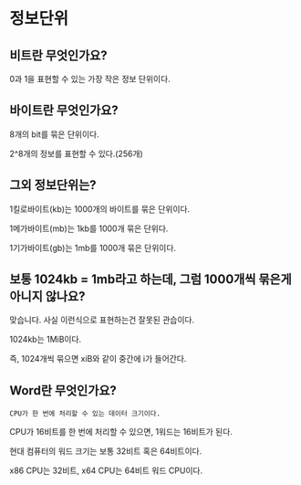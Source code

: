 # 정보단위

## 비트란 무엇인가요?

0과 1을 표현할 수 있는 가장 작은 정보 단위이다.

## 바이트란 무엇인가요?

8개의 bit를 묶은 단위이다.

2^8개의 정보를 표현할 수 있다.(256개)

## 그외 정보단위는?

1킬로바이트(kb)는 1000개의 바이트를 묶은 단위이다.

1메가바이트(mb)는 1kb를 1000개 묶은 단위다.

1기가바이트(gb)는 1mb를 1000개 묶은 단위이다.

## 보통 1024kb = 1mb라고 하는데, 그럼 1000개씩 묶은게 아니지 않나요?

맞습니다. 사실 이런식으로 표현하는건 잘못된 관습이다.

1024kb는 1MiB이다.

즉, 1024개씩 묶으면 xiB와 같이 중간에 i가 들어간다.

## Word란 무엇인가요?

`CPU가 한 번에 처리할 수 있는 데이터 크기이다.`

CPU가 16비트를 한 번에 처리할 수 있으면, 1워드는 16비트가 된다.

현대 컴퓨터의 워드 크기는 보통 32비트 혹은 64비트이다.

x86 CPU는 32비트, x64 CPU는 64비트 워드 CPU이다.
